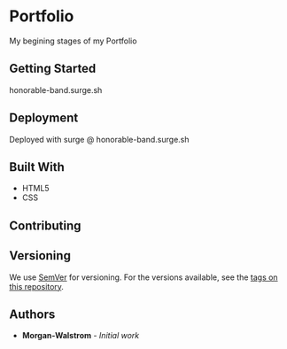 # Portfolio
My begining stages of my Portfolio

## Getting Started

honorable-band.surge.sh


## Deployment

Deployed with surge @ honorable-band.surge.sh

## Built With

* HTML5 
* CSS

## Contributing


## Versioning

We use [SemVer](http://semver.org/) for versioning. For the versions available, see the [tags on this repository](https://github.com/your/project/tags). 

## Authors

* **Morgan-Walstrom** - *Initial work* 

